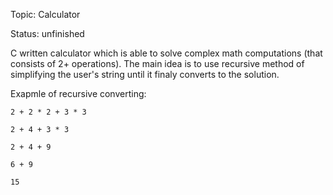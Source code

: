 Topic: Calculator

Status: unfinished

  C written calculator which is able to solve complex math computations (that consists of 2+ operations).
  The main idea is to use recursive method of simplifying the user's string until it finaly converts to the solution.
  
  Exapmle of recursive converting:
  
    2 + 2 * 2 + 3 * 3
    
    2 + 4 + 3 * 3
    
    2 + 4 + 9
    
    6 + 9
    
    15
